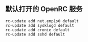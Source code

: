 ## 默认打开的 OpenRC 服务 ##

```
rc-update add net.enp1s0 default
rc-update add sysklogd default
rc-update add cronie default
rc-update add sshd default
```
